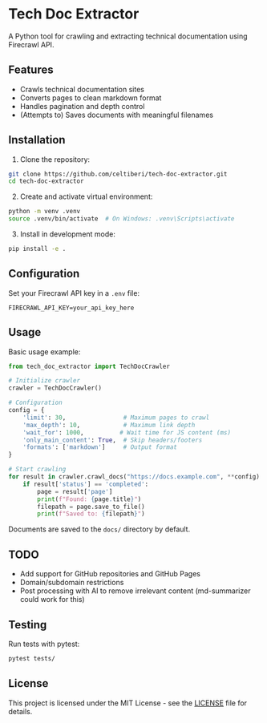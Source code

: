 # Tech Doc Extractor

A Python tool for crawling and extracting technical documentation using Firecrawl API.

## Features

- Crawls technical documentation sites
- Converts pages to clean markdown format
- Handles pagination and depth control
- (Attempts to) Saves documents with meaningful filenames

## Installation

1. Clone the repository:
```bash
git clone https://github.com/celtiberi/tech-doc-extractor.git
cd tech-doc-extractor
```

2. Create and activate virtual environment:
```bash
python -m venv .venv
source .venv/bin/activate  # On Windows: .venv\Scripts\activate
```

3. Install in development mode:
```bash
pip install -e .
```

## Configuration

Set your Firecrawl API key in a `.env` file:
```
FIRECRAWL_API_KEY=your_api_key_here
```

## Usage

Basic usage example:
```python
from tech_doc_extractor import TechDocCrawler

# Initialize crawler
crawler = TechDocCrawler()

# Configuration
config = {
    'limit': 30,                # Maximum pages to crawl
    'max_depth': 10,            # Maximum link depth
    'wait_for': 1000,          # Wait time for JS content (ms)
    'only_main_content': True,  # Skip headers/footers
    'formats': ['markdown']     # Output format
}

# Start crawling
for result in crawler.crawl_docs("https://docs.example.com", **config):
    if result['status'] == 'completed':
        page = result['page']
        print(f"Found: {page.title}")
        filepath = page.save_to_file()
        print(f"Saved to: {filepath}")
```

Documents are saved to the `docs/` directory by default.

## TODO

 - Add support for GitHub repositories and GitHub Pages
 - Domain/subdomain restrictions
 - Post processing with AI to remove irrelevant content (md-summarizer could work for this)

## Testing

Run tests with pytest:
```bash
pytest tests/
```

## License

This project is licensed under the MIT License - see the [LICENSE](LICENSE) file for details.
